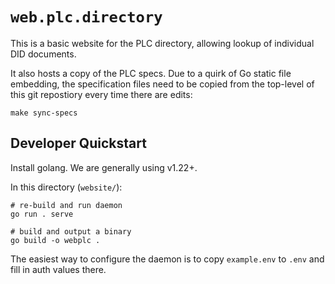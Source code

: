 
`web.plc.directory`
===================

This is a basic website for the PLC directory, allowing lookup of individual DID documents.

It also hosts a copy of the PLC specs. Due to a quirk of Go static file embedding, the specification files need to be copied from the top-level of this git repostiory every time there are edits:

```shell
make sync-specs
```


## Developer Quickstart

Install golang. We are generally using v1.22+.

In this directory (`website/`):

    # re-build and run daemon
    go run . serve

    # build and output a binary
    go build -o webplc .

The easiest way to configure the daemon is to copy `example.env` to `.env` and fill in auth values there.
